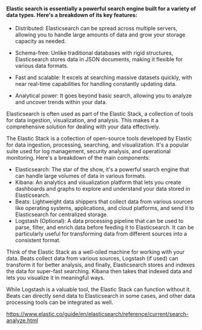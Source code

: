 #### Elastic search is essentially a powerful search engine built for a variety of data types. Here's a breakdown of its key features:

- Distributed: Elasticsearch can be spread across multiple servers, allowing you to handle large amounts of data and grow your storage capacity as needed.

- Schema-free: Unlike traditional databases with rigid structures, Elasticsearch stores data in JSON documents, making it flexible for various data formats.

- Fast and scalable: It excels at searching massive datasets quickly, with near real-time capabilities for handling constantly updating data.

- Analytical power: It goes beyond basic search, allowing you to analyze and uncover trends within your data.

Elasticsearch is often used as part of the Elastic Stack, a collection of tools for data ingestion, visualization, and analysis. This makes it a comprehensive solution for dealing with your data effectively.

The Elastic Stack is a collection of open-source tools developed by Elastic for data ingestion, processing, searching, and visualization. It's a popular suite used for log management, security analysis, and operational monitoring. Here's a breakdown of the main components:

- Elasticsearch: The star of the show, it's a powerful search engine that can handle large volumes of data in various formats.
- Kibana: An analytics and visualization platform that lets you create dashboards and graphs to explore and understand your data stored in Elasticsearch.
- Beats: Lightweight data shippers that collect data from various sources like operating systems, applications, and cloud platforms, and send it to Elasticsearch for centralized storage.
- Logstash (Optional): A data processing pipeline that can be used to parse, filter, and enrich data before feeding it to Elasticsearch. It can be particularly useful for transforming data from different sources into a consistent format.
  
Think of the Elastic Stack as a well-oiled machine for working with your data. Beats collect data from various sources, Logstash (if used) can transform it for better analysis, and finally, Elasticsearch stores and indexes the data for super-fast searching. Kibana then takes that indexed data and lets you visualize it in meaningful ways.

While Logstash is a valuable tool, the Elastic Stack can function without it. Beats can directly send data to Elasticsearch in some cases, and other data processing tools can be integrated as well.

https://www.elastic.co/guide/en/elasticsearch/reference/current/search-analyze.html
